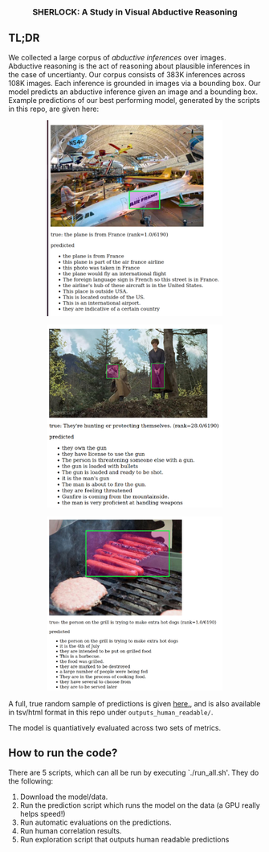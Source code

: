 <h3><strong><center>SHERLOCK: A Study in Visual Abductive Reasoning</center></strong></h3>

## TL;DR

We collected a large corpus of *abductive inferences* over
images. Abductive reasoning is the act of reasoning about plausible
inferences in the case of uncertianty. Our corpus consists of 383K
inferences across 108K images. Each inference is grounded in images via a bounding box.
Our model predicts an abductive inference given an image and a bounding box. Example
predictions of our best performing model, generated by the scripts in this repo,
are given here:

<p align="center">
  <img src="example_predictions/example1.png" width=350px>
</p>

<p align="center">
  <img src="example_predictions/example2.png" width=350px>
</p>

<p align="center">
  <img src="example_predictions/example3.png" width=350px>
</p>

A full, true random sample of predictions is given
[here.](https://jmhessel.com/projects/sherlock/darpa_self_eval_examples.html),
and is also available in tsv/html format in this repo under `outputs_human_readable/`.


The model is quantiatively evaluated across two sets of metrics.


## How to run the code?

There are 5 scripts, which can all be run by executing `./run_all.sh'. They do the following:

1. Download the model/data.
2. Run the prediction script which runs the model on the data (a GPU really helps speed!)
3. Run automatic evaluations on the predictions.
4. Run human correlation results.
5. Run exploration script that outputs human readable predictions
